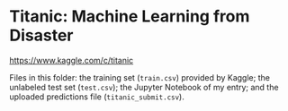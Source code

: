 # Titanic: Machine Learning from Disaster

https://www.kaggle.com/c/titanic  

Files in this folder: the training set (`train.csv`) provided by Kaggle; the unlabeled test set (`test.csv`); the Jupyter Notebook of my entry; and the uploaded predictions file (`titanic_submit.csv`).
